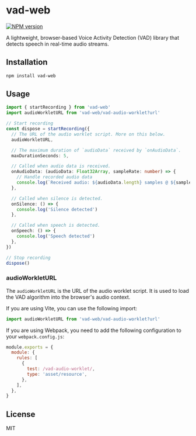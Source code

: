 # vad-web

[![NPM version](https://img.shields.io/npm/v/vad-web?color=a1b858&label=)](https://www.npmjs.com/package/vad-web)

A lightweight, browser-based Voice Activity Detection (VAD) library that detects speech in real-time audio streams.

## Installation

```bash
npm install vad-web
```

## Usage

```ts
import { startRecording } from 'vad-web'
import audioWorkletURL from 'vad-web/vad-audio-worklet?url'

// Start recording
const dispose = startRecording({
  // The URL of the audio worklet script. More on this below.
  audioWorkletURL,

  // The maximum duration of `audioData` received by `onAudioData`.
  maxDurationSeconds: 5,

  // Called when audio data is received.
  onAudioData: (audioData: Float32Array, sampleRate: number) => {
    // Handle recorded audio data
    console.log(`Received audio: ${audioData.length} samples @ ${sampleRate}Hz`)
  },

  // Called when silence is detected.
  onSilence: () => {
    console.log('Silence detected')
  },

  // Called when speech is detected.
  onSpeech: () => {
    console.log('Speech detected')
  },
})

// Stop recording
dispose()
```

### audioWorkletURL

The `audioWorkletURL` is the URL of the audio worklet script. It is used to load the VAD algorithm into the browser's audio context.

If you are using Vite, you can use the following import:

```ts
import audioWorkletURL from 'vad-web/vad-audio-worklet?url'
```

If you are using Webpack, you need to add the following configuration to your `webpack.config.js`:

```js
module.exports = {
  module: {
    rules: [
      {
        test: /vad-audio-worklet/,
        type: 'asset/resource',
      },
    ],
  },
}
```

## License

MIT
